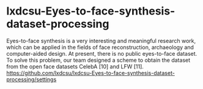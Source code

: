 # lxdcsu-Eyes-to-face-synthesis-dataset-processing
Eyes-to-face synthesis is a very interesting and meaningful research work, which can be applied in the fields of face reconstruction, archaeology and computer-aided design. At present, there is no public eyes-to-face dataset. To solve this problem, our team designed a scheme to obtain the dataset from the open face datasets CelebA [10] and LFW [11].
https://github.com/lxdcsu/lxdcsu-Eyes-to-face-synthesis-dataset-processing/settings
